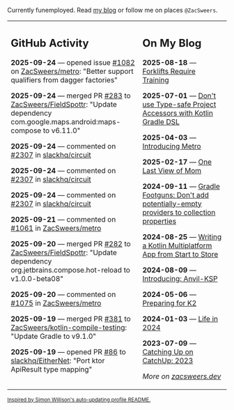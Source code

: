 Currently funemployed. Read [my blog](https://zacsweers.dev/) or follow me on places `@ZacSweers`.

<table><tr><td valign="top" width="60%">

## GitHub Activity
<!-- githubActivity starts -->
**2025-09-24** — opened issue [#1082](https://github.com/ZacSweers/metro/issues/1082) on [ZacSweers/metro](https://github.com/ZacSweers/metro): "Better support qualifiers from dagger factories"

**2025-09-24** — merged PR [#283](https://github.com/ZacSweers/FieldSpottr/pull/283) to [ZacSweers/FieldSpottr](https://github.com/ZacSweers/FieldSpottr): "Update dependency com.google.maps.android:maps-compose to v6.11.0"

**2025-09-24** — commented on [#2307](https://github.com/slackhq/circuit/pull/2307#issuecomment-3329875791) in [slackhq/circuit](https://github.com/slackhq/circuit)

**2025-09-24** — commented on [#2307](https://github.com/slackhq/circuit/pull/2307#issuecomment-3329756595) in [slackhq/circuit](https://github.com/slackhq/circuit)

**2025-09-24** — commented on [#2307](https://github.com/slackhq/circuit/pull/2307#issuecomment-3328485201) in [slackhq/circuit](https://github.com/slackhq/circuit)

**2025-09-21** — commented on [#1061](https://github.com/ZacSweers/metro/issues/1061#issuecomment-3315532952) in [ZacSweers/metro](https://github.com/ZacSweers/metro)

**2025-09-20** — merged PR [#282](https://github.com/ZacSweers/FieldSpottr/pull/282) to [ZacSweers/FieldSpottr](https://github.com/ZacSweers/FieldSpottr): "Update dependency org.jetbrains.compose.hot-reload to v1.0.0-beta08"

**2025-09-20** — commented on [#1075](https://github.com/ZacSweers/metro/pull/1075#issuecomment-3314759135) in [ZacSweers/metro](https://github.com/ZacSweers/metro)

**2025-09-19** — merged PR [#381](https://github.com/ZacSweers/kotlin-compile-testing/pull/381) to [ZacSweers/kotlin-compile-testing](https://github.com/ZacSweers/kotlin-compile-testing): "Update Gradle to v9.1.0"

**2025-09-19** — opened PR [#86](https://github.com/slackhq/EitherNet/pull/86) to [slackhq/EitherNet](https://github.com/slackhq/EitherNet): "Port ktor ApiResult type mapping"
<!-- githubActivity ends -->
</td><td valign="top" width="40%">

## On My Blog
<!-- blog starts -->
**2025-08-18** — [Forklifts Require Training](https://www.zacsweers.dev/forklifts-require-training/)

**2025-07-01** — [Don't use Type-safe Project Accessors with Kotlin Gradle DSL](https://www.zacsweers.dev/dont-use-type-safe-project-accessors-with-kotlin-gradle-dsl/)

**2025-04-03** — [Introducing Metro](https://www.zacsweers.dev/introducing-metro/)

**2025-02-17** — [One Last View of Mom](https://www.zacsweers.dev/one-last-view-of-mom/)

**2024-09-11** — [Gradle Footguns: Don't add potentially-empty providers to collection properties](https://www.zacsweers.dev/gradle-footgun-adding-empty-providers-to-collection-properties/)

**2024-08-25** — [Writing a Kotlin Multiplatform App from Start to Store](https://www.zacsweers.dev/writing-a-kotlin-multiplatform-app-from-start-to-store/)

**2024-08-09** — [Introducing: Anvil-KSP](https://www.zacsweers.dev/introducing-anvil-ksp/)

**2024-05-06** — [Preparing for K2](https://www.zacsweers.dev/preparing-for-k2/)

**2024-01-03** — [Life in 2024](https://www.zacsweers.dev/life-in-2024/)

**2023-07-09** — [Catching Up on CatchUp: 2023](https://www.zacsweers.dev/catching-up-on-catchup-2023/)
<!-- blog ends -->
_More on [zacsweers.dev](https://zacsweers.dev/)_
</td></tr></table>

<sub><a href="https://simonwillison.net/2020/Jul/10/self-updating-profile-readme/">Inspired by Simon Willison's auto-updating profile README.</a></sub>